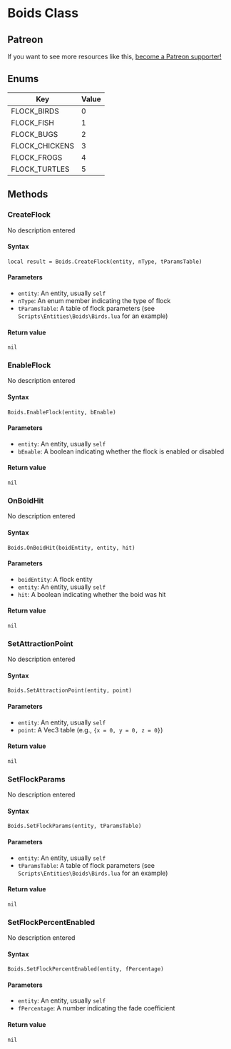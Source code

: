 <!-- TITLE: Boids Function Reference -->

# Boids Class
## Patreon

If you want to see more resources like this, [become a Patreon supporter!](https://www.patreon.com/fireundubh) 

## Enums

Key | Value
--- | ---
FLOCK_BIRDS | 0
FLOCK_FISH | 1
FLOCK_BUGS | 2
FLOCK_CHICKENS | 3
FLOCK_FROGS | 4
FLOCK_TURTLES | 5

## Methods

### CreateFlock

No description entered

#### **Syntax**

`local result = Boids.CreateFlock(entity, nType, tParamsTable)`

#### **Parameters**

* `entity`: An entity, usually `self`
* `nType`: An enum member indicating the type of flock
* `tParamsTable`: A table of flock parameters (see `Scripts\Entities\Boids\Birds.lua` for an example)

#### **Return value**

`nil`


### EnableFlock

No description entered

#### **Syntax**

`Boids.EnableFlock(entity, bEnable)`

#### **Parameters**

* `entity`: An entity, usually `self`
* `bEnable`: A boolean indicating whether the flock is enabled or disabled

#### **Return value**

`nil`


### OnBoidHit

No description entered

#### **Syntax**

`Boids.OnBoidHit(boidEntity, entity, hit)`

#### **Parameters**

* `boidEntity`: A flock entity
* `entity`:  An entity, usually `self`
* `hit`: A boolean indicating whether the boid was hit

#### **Return value**

`nil`


### SetAttractionPoint

No description entered

#### **Syntax**

`Boids.SetAttractionPoint(entity, point)`

#### **Parameters**

* `entity`: An entity, usually `self`
* `point`: A Vec3 table (e.g., `{x = 0, y = 0, z = 0}`)

#### **Return value**

`nil`


### SetFlockParams

No description entered

#### **Syntax**

`Boids.SetFlockParams(entity, tParamsTable)`

#### **Parameters**

* `entity`: An entity, usually `self`
* `tParamsTable`: A table of flock parameters (see `Scripts\Entities\Boids\Birds.lua` for an example)

#### **Return value**

`nil`


### SetFlockPercentEnabled

No description entered

#### **Syntax**

`Boids.SetFlockPercentEnabled(entity, fPercentage)`

#### **Parameters**

* `entity`: An entity, usually `self`
* `fPercentage`: A number indicating the fade coefficient

#### **Return value**

`nil`

